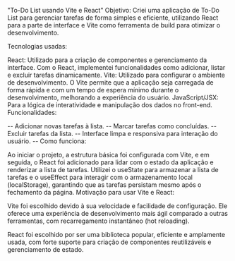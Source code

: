 "To-Do List usando Vite e React"
Objetivo:
Criei uma aplicação de To-Do List para gerenciar tarefas de forma simples e eficiente, utilizando React para a parte de interface e Vite como ferramenta de build para otimizar o desenvolvimento.

Tecnologias usadas:

React: Utilizado para a criação de componentes e gerenciamento da interface. Com o React, implementei funcionalidades como adicionar, listar e excluir tarefas dinamicamente.
Vite: Utilizado para configurar o ambiente de desenvolvimento. O Vite permite que a aplicação seja carregada de forma rápida e com um tempo de espera mínimo durante o desenvolvimento, melhorando a experiência do usuário.
JavaScript/JSX: Para a lógica de interatividade e manipulação dos dados no front-end.
Funcionalidades:

-- Adicionar novas tarefas à lista.
-- Marcar tarefas como concluídas.
-- Excluir tarefas da lista.
-- Interface limpa e responsiva para interação do usuário.
-- Como funciona:

Ao iniciar o projeto, a estrutura básica foi configurada com Vite, e em seguida, o React foi adicionado para lidar com o estado da aplicação e renderizar a lista de tarefas.
Utilizei o useState para armazenar a lista de tarefas e o useEffect para interagir com o armazenamento local (localStorage), garantindo que as tarefas persistam mesmo após o fechamento da página.
Motivação para usar Vite e React:

Vite foi escolhido devido à sua velocidade e facilidade de configuração. Ele oferece uma experiência de desenvolvimento mais ágil comparado a outras ferramentas, com recarregamento instantâneo (hot reloading).

React foi escolhido por ser uma biblioteca popular, eficiente e amplamente usada, com forte suporte para criação de componentes reutilizáveis e gerenciamento de estado.